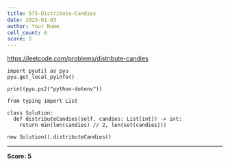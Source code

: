 ```yaml
---
title: 575-Distribute-Candies
date: 2025-01-03
author: Your Name
cell_count: 6
score: 5
---
```


https://leetcode.com/problems/distribute-candies


```
import pyutil as pyu
pyu.get_local_pyinfo()
```


```
print(pyu.ps2("python-dotenv"))
```


```
from typing import List
```


```
class Solution:
  def distributeCandies(self, candies: List[int]) -> int:
    return min(len(candies) // 2, len(set(candies)))
```


```
new Solution().distributeCandies()
```


---
**Score: 5**